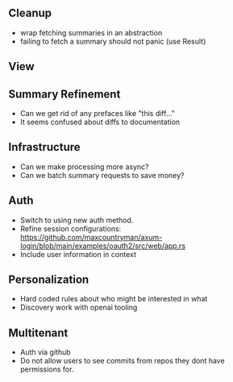 ## Cleanup

- wrap fetching summaries in an abstraction
- failing to fetch a summary should not panic (use Result)

## View

## Summary Refinement

- Can we get rid of any prefaces like "this diff..."
- It seems confused about diffs to documentation

## Infrastructure

- Can we make processing more async?
- Can we batch summary requests to save money?

## Auth

- Switch to using new auth method.
- Refine session configurations: https://github.com/maxcountryman/axum-login/blob/main/examples/oauth2/src/web/app.rs
- Include user information in context

## Personalization

- Hard coded rules about who might be interested in what
- Discovery work with openai tooling

## Multitenant

- Auth via github
- Do not allow users to see commits from repos they dont have permissions for.

